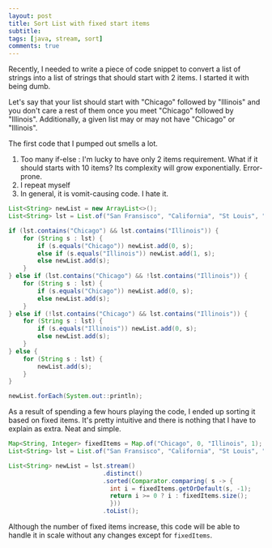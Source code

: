 ```yaml
---
layout: post
title: Sort List with fixed start items 
subtitle:
tags: [java, stream, sort]
comments: true
---
```


Recently, I needed to write a piece of code snippet to convert a list of strings into a list of strings that should start with 2 items. 
I started it with being dumb.

Let's say that your list should start with "Chicago" followed by "Illinois" and you don't care a rest of them once you meet "Chicago" followed by "Illinois".
Additionally, a given list may or may not have "Chicago" or "Illinois".

The first code that I pumped out smells a lot. 
1. Too many if-else : I'm lucky to have only 2 items requirement. What if it should starts with 10 items? Its complexity will grow exponentially. Error-prone.
2. I repeat myself
3. In general, it is vomit-causing code. I hate it.

``` java
List<String> newList = new ArrayList<>();
List<String> lst = List.of("San Fransisco", "California", "St Louis", "Missouri", "Washington", "Seattle", "Chicago", "Wisconsin", "Illinois");

if (lst.contains("Chicago") && lst.contains("Illinois")) {
    for (String s : lst) {
        if (s.equals("Chicago")) newList.add(0, s);
        else if (s.equals("Illinois")) newList.add(1, s);
        else newList.add(s);
    }
} else if (lst.contains("Chicago") && !lst.contains("Illinois")) {
    for (String s : lst) {
        if (s.equals("Chicago")) newList.add(0, s);
        else newList.add(s);
    }
} else if (!lst.contains("Chicago") && lst.contains("Illinois")) {
    for (String s : lst) {
        if (s.equals("Illinois")) newList.add(0, s);
        else newList.add(s);
    }
} else {
    for (String s : lst) {
        newList.add(s);
    }
}

newList.forEach(System.out::println);
```

As a result of spending a few hours playing the code, I ended up sorting it based on fixed items.
It's pretty intuitive and there is nothing that I have to explain as extra. 
Neat and simple.

``` java
Map<String, Integer> fixedItems = Map.of("Chicago", 0, "Illinois", 1);
List<String> lst = List.of("San Fransisco", "California", "St Louis", "Missouri", "Washington", "Seattle", "Chicago", "Wisconsin", "Illinois");

List<String> newList = lst.stream()
                          .distinct()
                          .sorted(Comparator.comparing( s -> {
                            int i = fixedItems.getOrDefault(s, -1);
                            return i >= 0 ? i : fixedItems.size();
                            }))
                          .toList();
```
Although the number of fixed items increase, this code will be able to handle it in scale without any changes except for `fixedItems`. 
